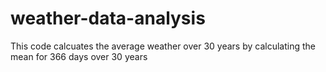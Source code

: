 # weather-data-analysis

This code calcuates the average weather over 30 years by calculating the mean for 366 days over 30 years
